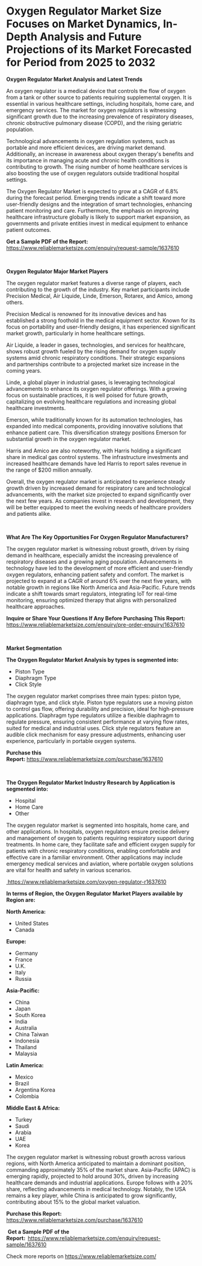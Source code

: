 <p><h1>Oxygen Regulator Market Size Focuses on Market Dynamics, In-Depth Analysis and Future Projections of its Market Forecasted for Period from 2025 to 2032</h1></p><p><strong>Oxygen Regulator Market Analysis and Latest Trends</strong></p>
<p><p>An oxygen regulator is a medical device that controls the flow of oxygen from a tank or other source to patients requiring supplemental oxygen. It is essential in various healthcare settings, including hospitals, home care, and emergency services. The market for oxygen regulators is witnessing significant growth due to the increasing prevalence of respiratory diseases, chronic obstructive pulmonary disease (COPD), and the rising geriatric population.</p><p>Technological advancements in oxygen regulation systems, such as portable and more efficient devices, are driving market demand. Additionally, an increase in awareness about oxygen therapy's benefits and its importance in managing acute and chronic health conditions is contributing to growth. The rising number of home healthcare services is also boosting the use of oxygen regulators outside traditional hospital settings.</p><p>The Oxygen Regulator Market is expected to grow at a CAGR of 6.8% during the forecast period. Emerging trends indicate a shift toward more user-friendly designs and the integration of smart technologies, enhancing patient monitoring and care. Furthermore, the emphasis on improving healthcare infrastructure globally is likely to support market expansion, as governments and private entities invest in medical equipment to enhance patient outcomes.</p></p>
<p><strong>Get a Sample PDF of the Report:&nbsp;</strong> <a href="https://www.reliablemarketsize.com/enquiry/request-sample/1637610?utm_campaign=2460&utm_medium=2&utm_source=Github&utm_content=ia&utm_term=22022025&utm_id=oxygen-regulator">https://www.reliablemarketsize.com/enquiry/request-sample/1637610</a></p>
<p>&nbsp;</p>
<p><strong>Oxygen Regulator Major Market Players</strong></p>
<p><p>The oxygen regulator market features a diverse range of players, each contributing to the growth of the industry. Key market participants include Precision Medical, Air Liquide, Linde, Emerson, Rotarex, and Amico, among others. </p><p>Precision Medical is renowned for its innovative devices and has established a strong foothold in the medical equipment sector. Known for its focus on portability and user-friendly designs, it has experienced significant market growth, particularly in home healthcare settings. </p><p>Air Liquide, a leader in gases, technologies, and services for healthcare, shows robust growth fueled by the rising demand for oxygen supply systems amid chronic respiratory conditions. Their strategic expansions and partnerships contribute to a projected market size increase in the coming years.</p><p>Linde, a global player in industrial gases, is leveraging technological advancements to enhance its oxygen regulator offerings. With a growing focus on sustainable practices, it is well poised for future growth, capitalizing on evolving healthcare regulations and increasing global healthcare investments.</p><p>Emerson, while traditionally known for its automation technologies, has expanded into medical components, providing innovative solutions that enhance patient care. This diversification strategy positions Emerson for substantial growth in the oxygen regulator market.</p><p>Harris and Amico are also noteworthy, with Harris holding a significant share in medical gas control systems. The infrastructure investments and increased healthcare demands have led Harris to report sales revenue in the range of $200 million annually.</p><p>Overall, the oxygen regulator market is anticipated to experience steady growth driven by increased demand for respiratory care and technological advancements, with the market size projected to expand significantly over the next few years. As companies invest in research and development, they will be better equipped to meet the evolving needs of healthcare providers and patients alike.</p></p>
<p>&nbsp;</p>
<p><strong>What Are The Key Opportunities For Oxygen Regulator Manufacturers?</strong></p>
<p><p>The oxygen regulator market is witnessing robust growth, driven by rising demand in healthcare, especially amidst the increasing prevalence of respiratory diseases and a growing aging population. Advancements in technology have led to the development of more efficient and user-friendly oxygen regulators, enhancing patient safety and comfort. The market is projected to expand at a CAGR of around 6% over the next five years, with notable growth in regions like North America and Asia-Pacific. Future trends indicate a shift towards smart regulators, integrating IoT for real-time monitoring, ensuring optimized therapy that aligns with personalized healthcare approaches.</p></p>
<p><strong>Inquire or Share Your Questions If Any Before Purchasing This Report:</strong> <a href="https://www.reliablemarketsize.com/enquiry/pre-order-enquiry/1637610?utm_campaign=2460&utm_medium=2&utm_source=Github&utm_content=ia&utm_term=22022025&utm_id=oxygen-regulator">https://www.reliablemarketsize.com/enquiry/pre-order-enquiry/1637610</a></p>
<p>&nbsp;</p>
<p><strong>Market Segmentation</strong></p>
<p><strong>The Oxygen Regulator Market Analysis by types is segmented into:</strong></p>
<p><ul><li>Piston Type</li><li>Diaphragm Type</li><li>Click Style</li></ul></p>
<p><p>The oxygen regulator market comprises three main types: piston type, diaphragm type, and click style. Piston type regulators use a moving piston to control gas flow, offering durability and precision, ideal for high-pressure applications. Diaphragm type regulators utilize a flexible diaphragm to regulate pressure, ensuring consistent performance at varying flow rates, suited for medical and industrial uses. Click style regulators feature an audible click mechanism for easy pressure adjustments, enhancing user experience, particularly in portable oxygen systems.</p></p>
<p><strong>Purchase this Report:&nbsp;</strong><a href="https://www.reliablemarketsize.com/purchase/1637610?utm_campaign=2460&utm_medium=2&utm_source=Github&utm_content=ia&utm_term=22022025&utm_id=oxygen-regulator">https://www.reliablemarketsize.com/purchase/1637610</a></p>
<p>&nbsp;</p>
<p><strong>The Oxygen Regulator Market Industry Research by Application is segmented into:</strong></p>
<p><ul><li>Hospital</li><li>Home Care</li><li>Other</li></ul></p>
<p><p>The oxygen regulator market is segmented into hospitals, home care, and other applications. In hospitals, oxygen regulators ensure precise delivery and management of oxygen to patients requiring respiratory support during treatments. In home care, they facilitate safe and efficient oxygen supply for patients with chronic respiratory conditions, enabling comfortable and effective care in a familiar environment. Other applications may include emergency medical services and aviation, where portable oxygen solutions are vital for health and safety in various scenarios.</p></p>
<p><a href="https://www.reliablemarketsize.com/oxygen-regulator-r1637610?utm_campaign=2460&utm_medium=2&utm_source=Github&utm_content=ia&utm_term=22022025&utm_id=oxygen-regulator">&nbsp;https://www.reliablemarketsize.com/oxygen-regulator-r1637610</a></p>
<p><strong>In terms of Region, the Oxygen Regulator Market Players available by Region are:</strong></p>
<p>
    <p> <strong> North America: </strong>
        <ul>
            <li>United States</li>
            <li>Canada</li>
        </ul>
        </p> 
    <p> <strong> Europe: </strong>
        <ul>
            <li>Germany</li>
            <li>France</li>
            <li>U.K.</li>
            <li>Italy</li>
            <li>Russia</li>
        </ul>
        </p> 
    <p> <strong> Asia-Pacific: </strong>
        <ul>
            <li>China</li>
            <li>Japan</li>
            <li>South Korea</li>
            <li>India</li>
            <li>Australia</li>
            <li>China Taiwan</li>
            <li>Indonesia</li>
            <li>Thailand</li>
            <li>Malaysia</li>
        </ul>
        </p> 
    <p> <strong> Latin America: </strong>
        <ul>
            <li>Mexico</li>
            <li>Brazil</li>
            <li>Argentina Korea</li>
            <li>Colombia</li>
        </ul>
        </p> 
    <p> <strong> Middle East & Africa: </strong>
        <ul>
            <li>Turkey</li>
            <li>Saudi</li>
            <li>Arabia</li>
            <li>UAE</li>
            <li>Korea</li>
        </ul>
    </p>
    </p>
<p><p>The oxygen regulator market is witnessing robust growth across various regions, with North America anticipated to maintain a dominant position, commanding approximately 35% of the market share. Asia-Pacific (APAC) is emerging rapidly, projected to hold around 30%, driven by increasing healthcare demands and industrial applications. Europe follows with a 20% share, reflecting advancements in medical technology. Notably, the USA remains a key player, while China is anticipated to grow significantly, contributing about 15% to the global market valuation.</p></p>
<p><strong>Purchase this Report: </strong><a href="https://www.reliablemarketsize.com/purchase/1637610?utm_campaign=2460&utm_medium=2&utm_source=Github&utm_content=ia&utm_term=22022025&utm_id=oxygen-regulator">https://www.reliablemarketsize.com/purchase/1637610</a></p>
<p>&nbsp;<strong>Get a Sample PDF of the Report:&nbsp;&nbsp;</strong><a href="https://www.reliablemarketsize.com/enquiry/request-sample/1637610?utm_campaign=2460&utm_medium=2&utm_source=Github&utm_content=ia&utm_term=22022025&utm_id=oxygen-regulator">https://www.reliablemarketsize.com/enquiry/request-sample/1637610</a></p>
<p><strong></strong></p>
<p>Check more reports on <a href="https://www.reliablemarketsize.com/?utm_campaign=2460&utm_medium=2&utm_source=Github&utm_content=ia&utm_term=22022025&utm_id=oxygen-regulator">https://www.reliablemarketsize.com/</a></p>
